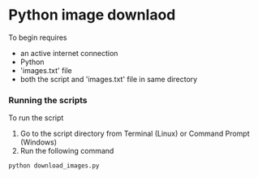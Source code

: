 # Python image downlaod

To begin requires
- an active internet connection
- Python
- 'images.txt' file
- both the script and 'images.txt' file in same directory

### Running the scripts
To run the script

1. Go to the script directory from Terminal (Linux) or Command Prompt (Windows)
2. Run the following command
```
python download_images.py
```

